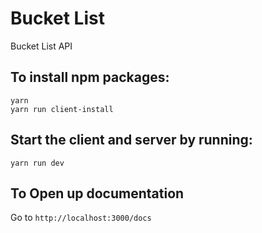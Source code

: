 # Bucket List

Bucket List API

## To install npm packages:

```
yarn 
yarn run client-install
```

## Start the client and server by running:

```
yarn run dev
```


## To Open up documentation

Go to `http://localhost:3000/docs`
